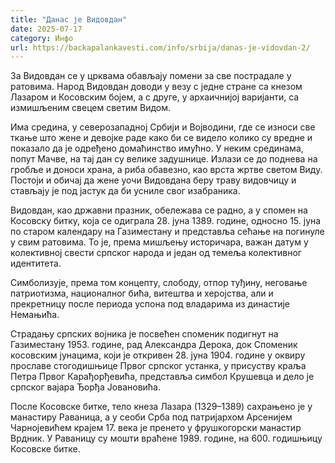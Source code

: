 ```yaml
---
title: "Данас је Видовдан"
date: 2025-07-17
category: Инфо
url: https://backapalankavesti.com/info/srbija/danas-je-vidovdan-2/
---
```


За Видовдан се у црквама обављају помени за све пострадале у ратовима. Народ Видовдан доводи у везу с једне стране са кнезом Лазаром и Косовским бојем, а с друге, у архаичнијој варијанти, са измишљеним свецем светим Видом.

Има средина, у северозападној Србији и Војводини, где се износи све ткање што жене и девојке раде како би се видело колико су вредне и показало да је одређено домаћинство имућно. У неким срединама, попут Мачве, на тај дан су велике задушнице. Излази се до поднева на гробље и доноси храна, а риба обавезно, као врста жртве светом Виду. Постоји и обичај да жене уочи Видовдана беру траву видовчицу и стављају је под јастук да би усниле свог изабраника.

Видовдан, као државни празник, обележава се радно, а у спомен на Косовску битку, која се одиграла 28. јуна 1389. године, односно 15. јуна по старом календару на Газиместану и представља сећање на погинуле у свим ратовима. То је, према мишљењу историчара, важан датум у колективној свести српског народа и један од темеља колективног идентитета.

Симболизује, према том концепту, слободу, отпор туђину, неговање патриотизма, националног бића, витештва и херојства, али и прекретницу после периода успона под владарима из династије Немањића.

Страдању српских војника је посвећен споменик подигнут на Газиместану 1953. године, рад Александра Дерока, док Споменик косовским јунацима, који је откривен 28. јуна 1904. године у оквиру прославе стогодишњице Првог српског устанка, у присуству краља Петра Првог Карађорђевића, представља симбол Крушевца и дело је српског вајара Ђорђа Јовановића.

После Косовске битке, тело кнеза Лазара (1329–1389) сахрањено је у манастиру Раваница, а у сеоби Срба под патријархом Арсенијем Чарнојевићем крајем 17. века је пренето у фрушкогорски манастир Врдник. У Раваницу су мошти враћене 1989. године, на 600. годишњицу Косовске битке.
